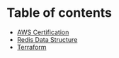 # Table of contents

* [AWS Certification](README.md)
* [Redis Data Structure](redis.md)
* [Terraform](terraform.md)

